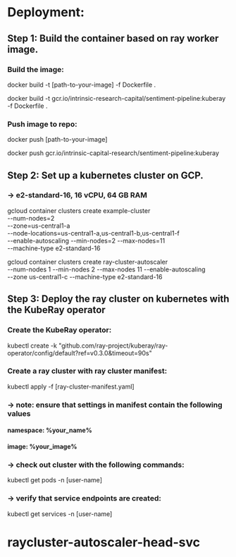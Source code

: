 
# Deployment: 

## Step 1: Build the container based on ray worker image.
### Build the image:

docker build -t [path-to-your-image] -f Dockerfile .

docker build -t gcr.io/intrinsic-research-capital/sentiment-pipeline:kuberay -f Dockerfile .

### Push image to repo: 

docker push [path-to-your-image]

docker push gcr.io/intrinsic-capital-research/sentiment-pipeline:kuberay

## Step 2: Set up a kubernetes cluster on GCP. 
### -> e2-standard-16, 16 vCPU, 64 GB RAM

gcloud container clusters create example-cluster \
    --num-nodes=2 \
    --zone=us-central1-a \
    --node-locations=us-central1-a,us-central1-b,us-central1-f \
    --enable-autoscaling --min-nodes=2 --max-nodes=11 \
    --machine-type e2-standard-16


gcloud container clusters create ray-cluster-autoscaler \
    --num-nodes 1 --min-nodes 2 --max-nodes 11 --enable-autoscaling \
    --zone us-central1-c --machine-type e2-standard-16

## Step 3:  Deploy the ray cluster on kubernetes with the KubeRay operator
### Create the KubeRay operator:

kubectl create -k "github.com/ray-project/kuberay/ray-operator/config/default?ref=v0.3.0&timeout=90s"

### Create a ray cluster with ray cluster manifest:

kubectl apply -f [ray-cluster-manifest.yaml]

### -> note: ensure that settings in manifest contain the following values
#### namespace: %your_name%
#### image:  %your_image%

### -> check out cluster with the following commands:

kubectl get pods -n [user-name]

### -> verify that service endpoints are created: 

kubectl get services -n [user-name]


# raycluster-autoscaler-head-svc 



